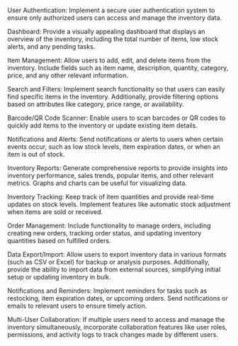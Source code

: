 User Authentication: Implement a secure user authentication system to ensure only authorized users can access and manage the inventory data.

Dashboard: Provide a visually appealing dashboard that displays an overview of the inventory, including the total number of items, low stock alerts, and any pending tasks.

Item Management: Allow users to add, edit, and delete items from the inventory. Include fields such as item name, description, quantity, category, price, and any other relevant information.

Search and Filters: Implement search functionality so that users can easily find specific items in the inventory. Additionally, provide filtering options based on attributes like category, price range, or availability.

Barcode/QR Code Scanner: Enable users to scan barcodes or QR codes to quickly add items to the inventory or update existing item details.

Notifications and Alerts: Send notifications or alerts to users when certain events occur, such as low stock levels, item expiration dates, or when an item is out of stock.

Inventory Reports: Generate comprehensive reports to provide insights into inventory performance, sales trends, popular items, and other relevant metrics. Graphs and charts can be useful for visualizing data.

Inventory Tracking: Keep track of item quantities and provide real-time updates on stock levels. Implement features like automatic stock adjustment when items are sold or received.

Order Management: Include functionality to manage orders, including creating new orders, tracking order status, and updating inventory quantities based on fulfilled orders.

Data Export/Import: Allow users to export inventory data in various formats (such as CSV or Excel) for backup or analysis purposes. Additionally, provide the ability to import data from external sources, simplifying initial setup or updating inventory in bulk.

Notifications and Reminders: Implement reminders for tasks such as restocking, item expiration dates, or upcoming orders. Send notifications or emails to relevant users to ensure timely action.

Multi-User Collaboration: If multiple users need to access and manage the inventory simultaneously, incorporate collaboration features like user roles, permissions, and activity logs to track changes made by different users.
